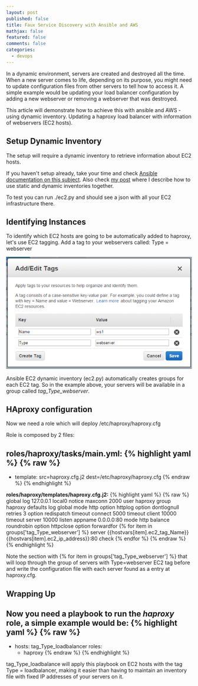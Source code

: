 ```yaml
---
layout: post
published: false
title: Faux Service Discovery with Ansible and AWS
mathjax: false
featured: false
comments: false
categories: 
  - devops
---
```


In a dynamic environment, servers are created and destroyed all the time. When a new server comes to life, depending on its purpose, you might need to update configuration files from other servers to tell how to access it.
A simple example would be updating your load balancer configuration by adding a new webserver or removing a webserver that was destroyed.

This article will demonstrate how to achieve this with ansible and AWS - using dynamic inventory. Updating a haproxy load balancer with information of webservers (EC2 hosts).

## Setup Dynamic Inventory

The setup will require a dynamic inventory to retrieve information about EC2 hosts. 

If you haven't setup already, take your time and check [Ansible documentation on this subject](http://docs.ansible.com/intro_dynamic_inventory.html#example-aws-ec2-external-inventory-script). Also check [my post](http://allandenot.com/devops/2015/01/16/ansible-with-multiple-inventory-files.html) where I describe how to use static and dynamic inventories together.

To test you can run ./ec2.py and should see a json with all your EC2 infrastructure there.

## Identifying Instances

To identify which EC2 hosts are going to be automatically added to haproxy, let's use EC2 tagging. 
Add a tag to your webservers called: Type = webserver

![ansiblediscovery-tag.png](/images/ansiblediscovery-tag.png)

Ansible EC2 dynamic inventory (ec2.py) automatically creates groups for each EC2 tag. So in the example above, your servers will be available in a group called _tag_Type_webserver_.

## HAproxy configuration

Now we need a role which will deploy /etc/haproxy/haproxy.cfg

Role is composed by 2 files:

**roles/haproxy/tasks/main.yml:**
{% highlight yaml %}
{% raw %}
---
 - template: src=haproxy.cfg.j2 dest=/etc/haproxy/haproxy.cfg
{% endraw %}
{% endhighlight %}

**roles/haproxy/templates/haproxy.cfg.j2:**
{% highlight yaml %}
{% raw %}
global
    log 127.0.0.1 local0 notice
    maxconn 2000
    user haproxy
    group haproxy
defaults
    log     global
    mode    http
    option  httplog
    option  dontlognull
    retries 3
    option redispatch
    timeout connect  5000
    timeout client  10000
    timeout server  10000
listen appname 0.0.0.0:80
    mode http
    balance roundrobin
    option httpclose
    option forwardfor
    {% for item in groups['tag_Type_webserver'] %}
    server {{hostvars[item].ec2_tag_Name}} {{hostvars[item].ec2_ip_address}}:80 check
    {% endfor %}
{% endraw %}
{% endhighlight %}

Note the section with {% for item in groups['tag_Type_webserver'] %} that will loop through the group of servers with Type=webserver EC2 tag before and write the configuration file with each server found as a entry at haproxy.cfg.

## Wrapping Up

Now you need a playbook to run the _haproxy_ role, a simple example would be:
{% highlight yaml %}
{% raw %}
---
 - hosts: tag_Type_loadbalancer
   roles:
    - haproxy
{% endraw %}
{% endhighlight %}

tag_Type_loadbalance will apply this playbook on EC2 hosts with the tag Type = loadbalancer, making it easier than having to maintain an inventory file with fixed IP addresses of your servers on it.